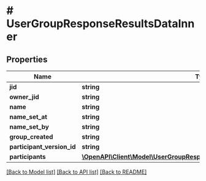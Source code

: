# # UserGroupResponseResultsDataInner

## Properties

Name | Type | Description | Notes
------------ | ------------- | ------------- | -------------
**jid** | **string** |  | [optional]
**owner_jid** | **string** |  | [optional]
**name** | **string** |  | [optional]
**name_set_at** | **string** |  | [optional]
**name_set_by** | **string** |  | [optional]
**group_created** | **string** |  | [optional]
**participant_version_id** | **string** |  | [optional]
**participants** | [**\OpenAPI\Client\Model\UserGroupResponseResultsDataInnerParticipantsInner[]**](UserGroupResponseResultsDataInnerParticipantsInner.md) |  | [optional]

[[Back to Model list]](../../README.md#models) [[Back to API list]](../../README.md#endpoints) [[Back to README]](../../README.md)
